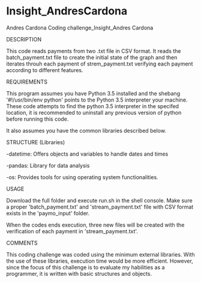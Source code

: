 # Insight_AndresCardona

Andres Cardona
Coding challenge_Insight_Andres Cardona

DESCRIPTION

This code reads payments from two .txt file in CSV format.
It reads the batch_payment.txt file to create the initial state of the graph and then iterates throuh each payment of strem_payment.txt verifying each payment according to different features.

REQUIREMENTS

This program assumes you have Python 3.5 installed and the shebang '#!/usr/bin/env python' points to the Python 3.5 interpreter your machine. These code attempts to find the python 3.5 interpreter in the specifed location, it is recommended to uninstall any previous version of python before running this code.

It also assumes you have the common libraries described below.

STRUCTURE (Libraries)

-datetime: Offers objects and variables to handle dates and times

-pandas: Library for data analysis

-os: Provides tools for using operating system functionalities.

USAGE

Download the full folder and execute run.sh in the shell console. Make sure a proper 'batch_payment.txt' and 'stream_payment.txt' file with CSV format exists in the 'paymo_input' folder.

When the codes ends execution, three new files will be created with the verification of each payment in 'stream_payment.txt'.

COMMENTS

This coding challenge was coded using the minimum external libraries. With the use of these libraries, execution time would be more efficient. However, since the focus of this challenge is to evaluate my habilities as a programmer, it is written with basic structures and objects.
